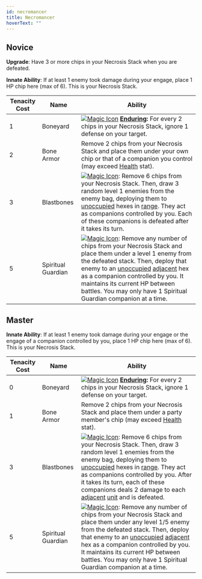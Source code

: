 ```yaml
---
id: necromancer
title: Necromancer
hoverText: ""
---
```


## Novice

**Upgrade**: Have 3 or more chips in your Necrosis Stack when you are defeated. 

**Innate Ability**: If at least 1 enemy took damage during your engage, place 1 HP chip here (max of 6). This is your Necrosis Stack.

| Tenacity Cost | Name | Ability |
|-----------|-------|-------|
| 1 | Boneyard | [<img src="/icons/magic.svg" alt="Magic Icon" class="icon-svg" />](/docs/all/battle-forms/magic) **[Enduring](/docs/all/glossary/enduring):** For every 2 chips in your Necrosis Stack, ignore 1 defense on your target. |
| 2 | Bone Armor | Remove 2 chips from your Necrosis Stack and place them under your own chip or that of a companion you control (may exceed [Health](/docs/all/stats/health) stat). |
| 3 | Blastbones | [<img src="/icons/magic.svg" alt="Magic Icon" class="icon-svg" />](/docs/all/battle-forms/magic): Remove 6 chips from your Necrosis Stack. Then, draw 3 random level 1 enemies from the enemy bag, deploying them to [unoccupied](/docs/all/glossary/occupied) hexes in [range](/docs/all/glossary/range). They act as companions controlled by you. Each of these companions is defeated after it takes its turn. |
| 5 | Spiritual Guardian |  [<img src="/icons/magic.svg" alt="Magic Icon" class="icon-svg" />](/docs/all/battle-forms/magic): Remove any number of chips from your Necrosis Stack and place them under a level 1 enemy from the defeated stack. Then, deploy that enemy to an [unoccupied](/docs/all/glossary/occupied) [adjacent](/docs/all/glossary/adjacent) hex as a companion controlled by you. It maintains its current HP between battles. You may only have 1 Spiritual Guardian companion at a time. |

## Master

**Innate Ability**: If at least 1 enemy took damage during your engage or the engage of a companion controlled by you, place 1 HP chip here (max of 6). This is your Necrosis Stack.

| Tenacity Cost | Name | Ability |
|-----------|-------|-------|
| 0 | Boneyard | [<img src="/icons/magic.svg" alt="Magic Icon" class="icon-svg" />](/docs/all/battle-forms/magic) **[Enduring](/docs/all/glossary/enduring):** For every 2 chips in your Necrosis Stack, ignore 1 defense on your target. |
| 1 | Bone Armor | Remove 2 chips from your Necrosis Stack and place them under a party member's chip (may exceed [Health](/docs/all/stats/health) stat). |
| 3 | Blastbones | [<img src="/icons/magic.svg" alt="Magic Icon" class="icon-svg" />](/docs/all/battle-forms/magic): Remove 6 chips from your Necrosis Stack. Then, draw 3 random level 1 enemies from the enemy bag, deploying them to [unoccupied](/docs/all/glossary/occupied) hexes in [range](/docs/all/glossary/range). They act as companions controlled by you. After it takes its turn, each of these companions deals 2 damage to each [adjacent](/docs/all/glossary/adjacent) [unit](/docs/all/glossary/unit) and is defeated. |
| 5 | Spiritual Guardian |  [<img src="/icons/magic.svg" alt="Magic Icon" class="icon-svg" />](/docs/all/battle-forms/magic): Remove any number of chips from your Necrosis Stack and place them under any level 1/5 enemy from the defeated stack. Then, deploy that enemy to an [unoccupied](/docs/all/glossary/occupied) [adjacent](/docs/all/glossary/adjacent) hex as a companion controlled by you. It maintains its current HP between battles. You may only have 1 Spiritual Guardian companion at a time. |